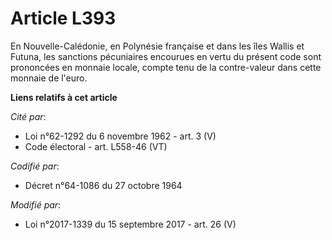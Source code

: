 # Article L393

En Nouvelle-Calédonie, en Polynésie française et dans les îles Wallis et Futuna, les sanctions pécuniaires encourues en vertu
du présent code sont prononcées en monnaie locale, compte tenu de la contre-valeur dans cette monnaie de l'euro.

**Liens relatifs à cet article**

_Cité par_:

  - Loi n°62-1292 du 6 novembre 1962 - art. 3 (V)
  - Code électoral - art. L558-46 (VT)

_Codifié par_:

  - Décret n°64-1086 du 27 octobre 1964

_Modifié par_:

  - Loi n°2017-1339 du 15 septembre 2017 - art. 26 (V)
